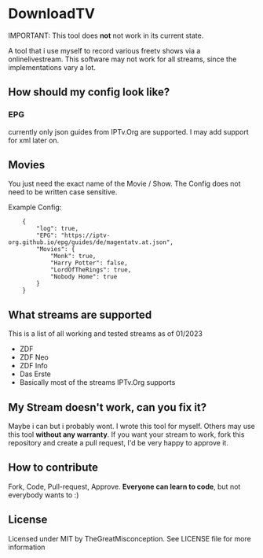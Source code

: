 # DownloadTV

IMPORTANT: This tool does __**not**__ not work in its current state. 

A tool that i use myself to record various freetv shows via a onlinelivestream. This software may not work for all streams, since the implementations vary a lot.

## How should my config look like?

### EPG
currently only json guides from IPTv.Org are supported. I may add support for xml later on.

## Movies

You just need the exact name of the Movie / Show. The Config does not need to be written case sensitive.


Example Config:

        {
            "log": true,
            "EPG": "https://iptv-org.github.io/epg/guides/de/magentatv.at.json",
            "Movies": {
                "Monk": true,
                "Harry Potter": false,
                "LordOfTheRings": true,
                "Nobody Home": true
            }
        }


## What streams are supported

This is a list of all working and tested streams as of 01/2023

- ZDF
- ZDF Neo
- ZDF Info
- Das Erste
- Basically most of the streams IPTv.Org supports

## My Stream doesn't work, can you fix it?

Maybe i can but i probably wont. I wrote this tool for myself. Others may use this tool **without any warranty**. If you want your stream to work, fork this repository and create a pull request, I'd be very happy to approve it.

## How to contribute

Fork, Code, Pull-request, Approve. **Everyone can learn to code**, but not everybody wants to :)

## License

Licensed under MIT by TheGreatMisconception. See LICENSE file for more information


